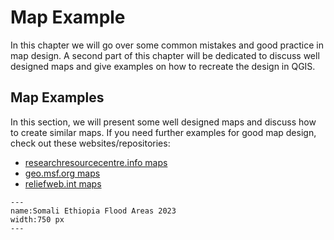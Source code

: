 # Map Example

In this chapter we will go over some common mistakes and good practice in map design. A second part of this chapter will be dedicated to discuss well designed maps and give examples on how to recreate the design in QGIS.

## Map Examples

In this section, we will present some well designed maps and discuss how to create similar maps. If you need further examples for good map design, check out these websites/repositories: 
- [researchresourcecentre.info maps](https://www.reachresourcecentre.info/search/?search=1&initiative%5B%5D=reach&ptype%5B%5D=map&dates=&keywords)
- [geo.msf.org maps](https://geo.msf.org/catalogue/DOCID-1877329211-4979?from=0&sort=_score&desc=true)
- [reliefweb.int maps](https://reliefweb.int/updates?advanced-search=%28S1242%29_%28F12%29)

```{figure} ../../fig/ET_Somali_Humanitarian_Access_Flooded_Areas_11152023_A4.pdf"
---
name:Somali Ethiopia Flood Areas 2023
width:750 px
---
```
